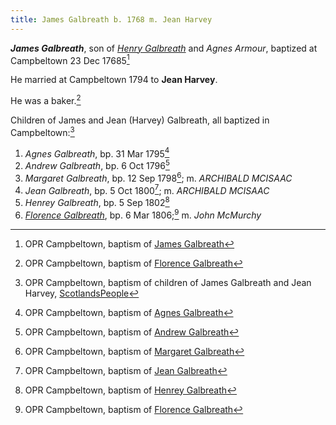 ```yaml
---
title: James Galbreath b. 1768 m. Jean Harvey
---
```

***James Galbreath***, son of *[Henry Galbreath](galbreath-henry-1739.md)* and *Agnes Armour*, baptized at Campbeltown 23 Dec 17685[^james-birth]

He married at Campbeltown 1794 to **Jean Harvey**. 

He was a baker.[^florence-birth]

Children of James and Jean (Harvey) Galbreath, all baptized in Campbeltown:[^children]

1. *Agnes Galbreath*, bp. 31 Mar 1795[^agnes-birth]
2. *Andrew Galbreath*, bp. 6 Oct 1796[^andrew-birth]
3. *Margaret Galbreath*, bp. 12 Sep 1798[^margaret-birth]; m. *ARCHIBALD MCISAAC*
4. *Jean Galbreath*, bp. 5 Oct 1800[^jean-birth]; m. *ARCHIBALD MCISAAC*
5. *Henrey Galbreath*, bp. 5 Sep 1802[^henry-birth]
6. *[Florence Galbreath](galbreath-florence-1806-mcmurchy.md)*, bp. 6 Mar 1806;[^florence-birth] m. *John McMurchy*

[^james-birth]: OPR Campbeltown, baptism of [James Galbreath](/sources/opr-campbeltown-births.md#1768-12-23-james-galbreath)

[^children]:  OPR Campbeltown, baptism of children of James Galbreath and Jean Harvey, [ScotlandsPeople](https://www.scotlandspeople.gov.uk/record-results?search_type=people&event=%28B%20OR%20C%20OR%20S%29&record_type%5B0%5D=opr_births&church_type=Old%20Parish%20Registers&dl_cat=church&dl_rec=church-births-baptisms&surname=galbreath&surname_so=exact&forename_so=starts&from_year=1790&to_year=1810&parent_names=james%20galbreath&parent_names_so=exact&parent_name_two=har&parent_name_two_so=starts&county=ARGYLL&record=Church%20of%20Scotland%20%28old%20parish%20registers%29%20Roman%20Catholic%20Church%20Other%20churches&rd_real_name%5B0%5D=CAMPBELTOWN%20%28LANDWARD%29%20OR%20CAMPBELTOWN%20%28BURGH%29%20OR%20CAMPBELTOWN&rd_display_name%5B0%5D=CAMPBELTOWN%20%28LANDWARD%29%7CCAMPBELTOWN%20%28BURGH%29%7CCAMPBELTOWN_CAMPBELTOWN&rd_label%5B0%5D=CAMPBELTOWN&rd_name%5B0%5D=CAMPBELTOWN%20%2ALANDWARD%2A%20OR%20CAMPBELTOWN%20%2ABURGH%2A%20OR%20CAMPBELTOWN&sort=asc&order=Date&field=year)


[^agnes-birth]: OPR Campbeltown, baptism of [Agnes Galbreath](/sources/opr-campbeltown-births.md#1795-03-31-agnes-galrbeath)

[^andrew-birth]: OPR Campbeltown, baptism of [Andrew Galbreath](/sources/opr-campbeltown-births.md#1796-10-06-andrew-galbreath)

[^margaret-birth]: OPR Campbeltown, baptism of [Margaret Galbreath](/sources/opr-campbeltown-births.md#1798-09-12-margaret-galbreath)

[^jean-birth]: OPR Campbeltown, baptism of [Jean Galbreath](/sources/opr-campbeltown-births.md#1800-10-05-jean-galbreath)

[^henry-birth]: OPR Campbeltown, baptism of [Henrey Galbreath](/sources/opr-campbeltown-births.md#1802-09-05-henrey-galbreath)

[^florence-birth]: OPR Campbeltown, baptism of [Florence Galbreath](/sources/opr-campbeltown-births.md#1805-03-06-florence-galbreath)
